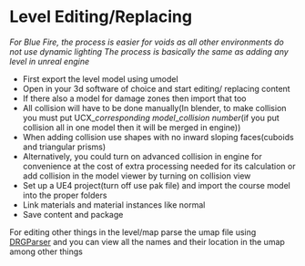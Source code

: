 # Level Editing/Replacing

*For Blue Fire, the process is easier for voids as all other environments do not use dynamic lighting*
*The process is basically the same as adding any level in unreal engine*

- First export the level model using umodel
- Open in your 3d software of choice and start editing/ replacing content
- If there also a model for damage zones then import that too
- All collision will have to be done manually(In blender, to make collision you must put UCX_*corresponding model*_*collision number*(if you put collision all in one model then it will be merged in engine))
- When adding collision use shapes with no inward sloping faces(cuboids and triangular prisms)
- Alternatively, you could turn on advanced collision in engine for convenience at the cost of extra processing needed for its calculation or add collision in the model viewer by turning on collision view
- Set up a UE4 project(turn off use pak file) and import the course model into the proper folders
- Link materials and material instances like normal
- Save content and package

For editing other things in the level/map parse the umap file using [DRGParser](https://github.com/Buckminsterfullerene02/DRG-Modding/tree/main/DRGParser) and you can view all the names and their location in the umap among other things
